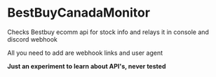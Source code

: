 # BestBuyCanadaMonitor
Checks Bestbuy ecomm api for stock info and relays it in console and discord webhook

All you need to add are webhook links and user agent

**Just an experiment to learn about API's, never tested**
